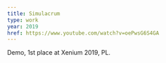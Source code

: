 ```yaml
---
title: Simulacrum
type: work
year: 2019
href: https://www.youtube.com/watch?v=oePwsG6S4GA
---
```


Demo, 1st place at Xenium 2019, PL.
